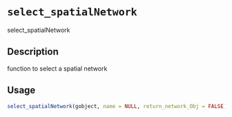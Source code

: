 # `select_spatialNetwork`

select_spatialNetwork


## Description

function to select a spatial network


## Usage

```r
select_spatialNetwork(gobject, name = NULL, return_network_Obj = FALSE)
```


